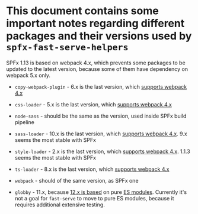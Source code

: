 # This document contains some important notes regarding different packages and their versions used by `spfx-fast-serve-helpers`

SPFx 1.13 is based on webpack 4.x, which prevents some packages to be updated to the latest version, because some of them have dependency on webpack 5.x only.

- `copy-webpack-plugin` - 6.x is the last version, which [supports webpack 4.x](https://github.com/webpack-contrib/copy-webpack-plugin/blob/master/CHANGELOG.md#700-2020-12-10)

- `css-loader` - 5.x is the last version, which [supports webpack 4.x](https://github.com/webpack-contrib/css-loader/blob/master/CHANGELOG.md#600-2021-07-14)

- `node-sass` - should be the same as the version, used inside SPFx build pipeline

- `sass-loader` - 10.x is the last version, which [supports webpack 4.x](https://github.com/webpack-contrib/sass-loader/blob/master/CHANGELOG.md#1100-2021-02-05). 9.x seems the most stable with SPFx

- `style-loader` - 2.x is the last version, which [supports webpack 4.x](https://github.com/webpack-contrib/style-loader/blob/master/CHANGELOG.md#300-2021-06-24). 1.1.3 seems the most stable with SPFx

- `ts-loader` - 8.x is the last version, which [supports webpack 4.x](https://github.com/TypeStrong/ts-loader/blob/main/CHANGELOG.md#v900)

- `webpack` - should of the same version, as SPFx one
- `globby` - 11.x, because [12.x is based](https://github.com/sindresorhus/globby/releases/tag/v12.0.0) on pure [ES modules](https://gist.github.com/sindresorhus/a39789f98801d908bbc7ff3ecc99d99c). Currently it's not a goal for `fast-serve` to move to pure ES modules, because it requires additional extensive testing.
